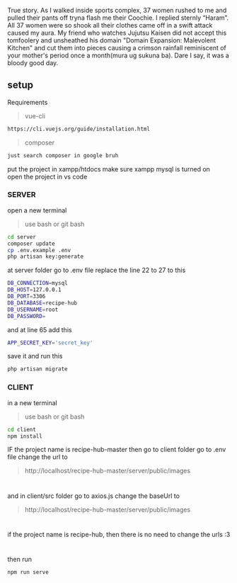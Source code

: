 True story. As I walked inside sports complex, 37 women rushed to me and pulled their pants off tryna flash me their Coochie. I replied sternly “Haram”. All 37 women were so shook all their clothes came off in a swift attack caused my aura. My friend who watches Jujutsu Kaisen did not accept this tomfoolery and unsheathed his domain "Domain Expansion: Malevolent Kitchen" and cut them into pieces causing a crimson rainfall reminiscent of your mother's period once a month(mura ug sukuna ba). Dare I say, it was a bloody good day.


## setup

Requirements
> vue-cli
```bash
https://cli.vuejs.org/guide/installation.html
```
> composer
```bash
just search composer in google bruh
```

put the project in xampp/htdocs 
make sure xampp mysql is turned on  
open the project in vs code


### SERVER
open a new terminal 
> use bash or git bash
```bash
cd server
composer update
cp .env.example .env
php artisan key:generate
```
at server folder go to .env file 
replace the line 22 to 27 to this
```bash
DB_CONNECTION=mysql
DB_HOST=127.0.0.1
DB_PORT=3306
DB_DATABASE=recipe-hub
DB_USERNAME=root
DB_PASSWORD=
```
and at line 65 add this
```bash
APP_SECRET_KEY='secret_key'
```
save it and run this
```bash
php artisan migrate
```

### CLIENT
in a new terminal
> use bash or git bash
```bash
cd client
npm install
```
IF the project name is recipe-hub-master
then go to client folder
go to .env file
change the url to 
> http://localhost/recipe-hub-master/server/public/images
#  
and in client/src folder
go to axios.js
change the baseUrl to
> http://localhost/recipe-hub-master/server/public/images
#  
if the project name is recipe-hub, then there is no need to change the urls :3
#  
then run
```bash
npm run serve
```
